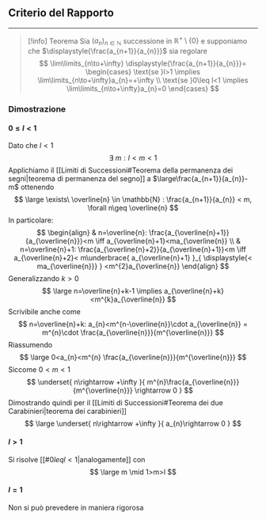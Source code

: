 ## Criterio del Rapporto
- - -
>[!info] Teorema
>Sia $(a_{n})_{n\in\mathbb{N}}$ successione in $\mathbb{R}^+\setminus\{0\}$ e supponiamo che $\displaystyle{\frac{a_{n+1}}{a_{n}}}$ sia regolare
> $$
\lim\limits_{n\to+\infty} \displaystyle{\frac{a_{n+1}}{a_{n}}}= \begin{cases}
\text{se }l>1 \implies \lim\limits_{n\to+\infty}a_{n}=+\infty \\
\text{se }0\leq l<1 \implies \lim\limits_{n\to+\infty}a_{n}=0
\end{cases}
>$$
### Dimostrazione
#### $0\leq l<1$
Dato che $l < 1$
$$
\exists\ m : l<m<1
$$
Applichiamo il [[Limiti di Successioni#Teorema della permanenza dei segni|teorema di permanenza del segno]] a $\large\frac{a_{n+1}}{a_{n}}-m$ ottenendo
$$
\large \exists\ \overline{n} \in \mathbb{N} : \frac{a_{n+1}}{a_{n}} < m, \forall  n\geq \overline{n} 
$$
In particolare:
$$
\begin{align}
& n=\overline{n}: \frac{a_{\overline{n}+1}}{a_{\overline{n}}}<m \iff a_{\overline{n}+1}<ma_{\overline{n}} \\
& n=\overline{n}+1: \frac{a_{\overline{n}+2}}{a_{\overline{n}+1}}<m \iff a_{\overline{n}+2}< m\underbrace{ a_{\overline{n}+1} }_{ \displaystyle{< ma_{\overline{n}}} } <m^{2}a_{\overline{n}}
\end{align}
$$
Generalizzando $k > 0$
$$
\large n=\overline{n}+k-1 \implies a_{\overline{n}+k}<m^{k}a_{\overline{n}}
$$
Scrivibile anche come 
$$
n=\overline{n}+k: a_{n}<m^{n-\overline{n}}\cdot a_{\overline{n}} = 
m^{n}\cdot \frac{a_{\overline{n}}}{m^{\overline{n}}}
$$
Riassumendo
$$
\large 0<a_{n}<m^{n} \frac{a_{\overline{n}}}{m^{\overline{n}}}
$$
Siccome $0<m<1$ 
$$
\underset{ n\rightarrow  +\infty }{ m^{n}\frac{a_{\overline{n}}}{m^{\overline{n}}} \rightarrow  0 }
$$
Dimostrando quindi per il [[Limiti di Successioni#Teorema dei due Carabinieri|teorema dei carabinieri]]
$$
\large \underset{ n\rightarrow +\infty }{ a_{n}\rightarrow 0 }
$$
#### $l>1$
Si risolve [[#$0 leq l<1$|analogamente]] con
$$
\large m \mid 1>m>l
$$
#### $l=1$
Non si può prevedere in maniera rigorosa